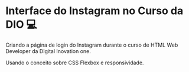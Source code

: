 # Interface do Instagram no Curso da DIO :computer:

Criando a página de login do Instagram durante o curso de HTML Web Developer da DIgital Inovation one.

Usando o conceito sobre CSS Flexbox e responsividade. 

